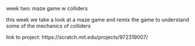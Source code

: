 <p>week two: maze game w colliders</p>
<p>this week we take a look at a maze game and remix the game to understand some of the mechanics of colliders</p>
<p>link to project: https://scratch.mit.edu/projects/972319007/</p>
